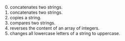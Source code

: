 0. concatenates two strings.
1. concatenates two strings.
2. copies a string.
3. compares two strings.
4. reverses the content of an array of integers.
5. changes all lowercase letters of a string to uppercase.
